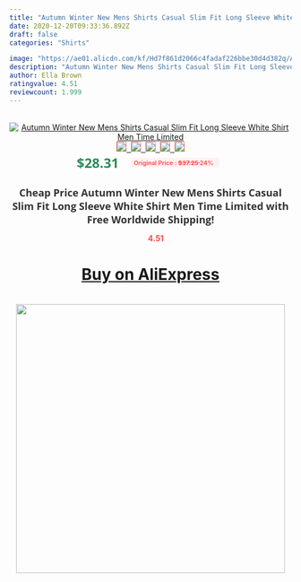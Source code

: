 ```yaml
---
title: "Autumn Winter New Mens Shirts Casual Slim Fit Long Sleeve White Shirt Men Time Limited"
date: 2020-12-20T09:33:36.892Z
draft: false
categories: "Shirts"

image: "https://ae01.alicdn.com/kf/Hd7f861d2066c4fadaf226bbe30d4d382q/Autumn-Winter-New-Mens-Shirts-Casual-Slim-Fit-Long-Sleeve-White-Shirt-Men-Time-Limited.jpg"
description: "Autumn Winter New Mens Shirts Casual Slim Fit Long Sleeve White Shirt Men Time Limited"
author: Ella Brown
ratingvalue: 4.51
reviewcount: 1.999
---
```

<br>
<div style="text-align: center;">
<a href="https://s.click.aliexpress.com/e/_AD4Ojj" target="_blank" rel="nofollow noopener noreferrer"><img alt="Autumn Winter New Mens Shirts Casual Slim Fit Long Sleeve White Shirt Men Time Limited" class="magnifier-image" src="https://ae01.alicdn.com/kf/Hd7f861d2066c4fadaf226bbe30d4d382q/Autumn-Winter-New-Mens-Shirts-Casual-Slim-Fit-Long-Sleeve-White-Shirt-Men-Time-Limited.jpg_640x640.jpg">
<br>
<img style="border:1px solid salmon" src="https://ae01.alicdn.com/kf/Hd7f861d2066c4fadaf226bbe30d4d382q/Autumn-Winter-New-Mens-Shirts-Casual-Slim-Fit-Long-Sleeve-White-Shirt-Men-Time-Limited.jpg_120x120.jpg">&nbsp;&nbsp;<img style="border:1px solid salmon" src="https://ae01.alicdn.com/kf/Hf910663c607f463da67ec7e97fcfa31bf/Autumn-Winter-New-Mens-Shirts-Casual-Slim-Fit-Long-Sleeve-White-Shirt-Men-Time-Limited.jpg_120x120.jpg">&nbsp;&nbsp;<img style="border:1px solid salmon" src="https://ae01.alicdn.com/kf/Hd581a5f928f849a3a04d79287dcaf9a5X/Autumn-Winter-New-Mens-Shirts-Casual-Slim-Fit-Long-Sleeve-White-Shirt-Men-Time-Limited.jpg_120x120.jpg">&nbsp;&nbsp;<img style="border:1px solid salmon" src="https://ae01.alicdn.com/kf/H7dd89ffeb9b748e8b9fe60363cfecb1eX/Autumn-Winter-New-Mens-Shirts-Casual-Slim-Fit-Long-Sleeve-White-Shirt-Men-Time-Limited.jpg_120x120.jpg">&nbsp;&nbsp;<img style="border:1px solid salmon" src="https://ae01.alicdn.com/kf/H9c272c7edc0d4bdcba259d083ffb4003b/Autumn-Winter-New-Mens-Shirts-Casual-Slim-Fit-Long-Sleeve-White-Shirt-Men-Time-Limited.jpg_120x120.jpg"></a></div><br0>
<div style="text-align: center;"><span style="background-color: white; border: 0px; box-sizing: border-box; color: seagreen; display: inline-block; font-family: &quot;open sans&quot; , &quot;arial&quot; , &quot;helvetica&quot; , sans-serif , &quot;heiti&quot;; font-size: 24px; font-stretch: inherit; font-weight: 700; line-height: inherit; margin: 0px 10px 0px 0px; padding: 0px; vertical-align: middle;">$28.31 </span>
<span style="background: rgb(255 , 241 , 241); border-radius: 3px; border: 0px; box-sizing: border-box; color: #ff4747; display: inline-block; font-family: inherit; font-size: 12px; font-stretch: inherit; font-style: inherit; font-variant: inherit; font-weight: 600; line-height: inherit; margin: 0px; padding: 2px 5px; transform: scale(0.9); vertical-align: middle;">Original Price : <b style="text-decoration: line-through;">$37.25 </b> 24%&nbsp;&nbsp;</span></div>
<h1 style="color: #333333; display: inline-block; font-family: &quot;open sans&quot; , &quot;arial&quot; , &quot;helvetica&quot; , sans-serif , &quot;heiti&quot;; font-size: 18px; font-stretch: inherit; font-weight: 700; text-align: center;">Cheap Price Autumn Winter New Mens Shirts Casual Slim Fit Long Sleeve White Shirt Men Time Limited with Free Worldwide Shipping!</h1>
<div style="color: #ff4747; text-align: center;">
<img src="https://4.bp.blogspot.com/-M0ZcTcb-5uY/XleCXlxnR4I/AAAAAAAAAEc/OrjgMkXV1oMQFaCRZj5HQwOCBcu3w1FegCPcBGAYYCw/s1600/star.png" style="height: 15px;">&nbsp;<b>4.51</b></div>
<div class="button_cont" align="center"><a class="buynow_a" href="https://s.click.aliexpress.com/e/_AD4Ojj" target="_blank" rel="nofollow noopener noreferrer"><H1>Buy on AliExpress</H1></a></div><br>
<div class="separator" style="clear: both; text-align: center;">
<img src="https://lh3.googleusercontent.com/-pTy5HemUv9M/XlePHvY0dAI/AAAAAAAAAE4/0nX5iRUoIWY8eMW9Dpxeirr157OZliDIgCLcBGAsYHQ/s1600/badge.gif" width="480">
</div>
